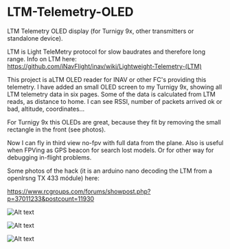 # LTM-Telemetry-OLED
LTM Telemetry OLED  display (for Turnigy 9x, other transmitters or standalone device).

LTM is Light TeleMetry protocol for slow baudrates and therefore long range. Info on LTM here: https://github.com/iNavFlight/inav/wiki/Lightweight-Telemetry-(LTM)

This project is aLTM OLED reader for INAV or other FC's providing this telemetry. I have added an small OLED screen to my Turnigy 9x, showing all LTM telemetry data in six pages. Some of the data is calculated from LTM reads, as distance to home. I can see RSSI, number of packets arrived ok or bad, altitude, coordinates...

For Turnigy 9x  this OLEDs are great, because they fit by removing the small rectangle in the front (see photos).

Now I can fly in third view no-fpv with full data from the plane. Also is useful when FPVing as GPS beacon for search lost models. Or for other way for debugging in-flight problems.

Some photos of the hack (it is an arduino nano decoding the LTM from a openlrsng TX 433 módule) here:

https://www.rcgroups.com/forums/showpost.php?p=37011233&postcount=11930



![Alt text](https://s1.postimg.org/cu9aul53z/IMG_20170303_161406.jpg)


![Alt text](https://s1.postimg.org/i4e9lvpcv/IMG_20170303_160109.jpg)


![Alt text](https://s1.postimg.org/wwedzh5wf/IMG_20170303_154720.jpg)
